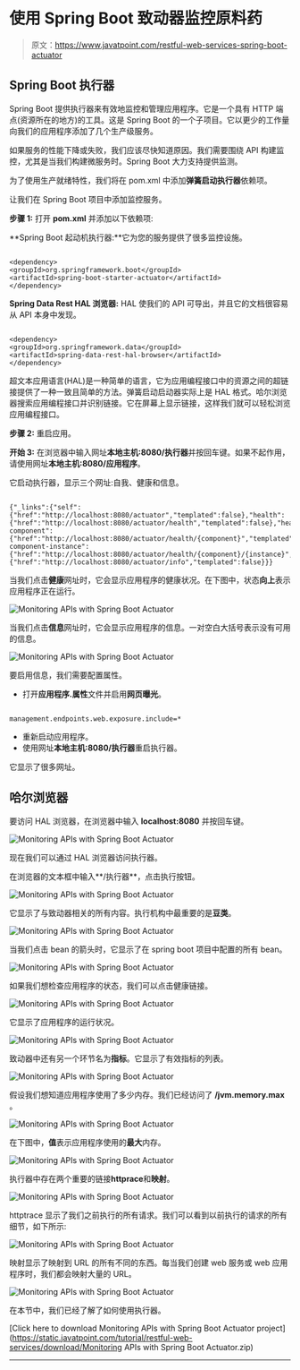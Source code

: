 # 使用 Spring Boot 致动器监控原料药

> 原文：<https://www.javatpoint.com/restful-web-services-spring-boot-actuator>

## Spring Boot 执行器

Spring Boot 提供执行器来有效地监控和管理应用程序。它是一个具有 HTTP 端点(资源所在的地方)的工具。这是 Spring Boot 的一个子项目。它以更少的工作量向我们的应用程序添加了几个生产级服务。

如果服务的性能下降或失败，我们应该尽快知道原因。我们需要围绕 API 构建监控，尤其是当我们构建微服务时。Spring Boot 大力支持提供监测。

为了使用生产就绪特性，我们将在 pom.xml 中添加**弹簧启动执行器**依赖项。

让我们在 Spring Boot 项目中添加监控服务。

**步骤 1:** 打开 **pom.xml** 并添加以下依赖项:

**Spring Boot 起动机执行器:**它为您的服务提供了很多监控设施。

```

<dependency>
<groupId>org.springframework.boot</groupId>
<artifactId>spring-boot-starter-actuator</artifactId>
</dependency>

```

**Spring Data Rest HAL 浏览器:** HAL 使我们的 API 可导出，并且它的文档很容易从 API 本身中发现。

```

<dependency>
<groupId>org.springframework.data</groupId>
<artifactId>spring-data-rest-hal-browser</artifactId>
</dependency>

```

超文本应用语言(HAL)是一种简单的语言，它为应用编程接口中的资源之间的超链接提供了一种一致且简单的方法。弹簧启动启动器实际上是 HAL 格式。哈尔浏览器搜索应用编程接口并识别链接。它在屏幕上显示链接，这样我们就可以轻松浏览应用编程接口。

**步骤 2:** 重启应用。

**开始 3:** 在浏览器中输入网址**本地主机:8080/执行器**并按回车键。如果不起作用，请使用网址**本地主机:8080/应用程序**。

它启动执行器，显示三个网址:自我、健康和信息。

```

{"_links":{"self":{"href":"http://localhost:8080/actuator","templated":false},"health":{"href":"http://localhost:8080/actuator/health","templated":false},"health-component":{"href":"http://localhost:8080/actuator/health/{component}","templated":true},"health-component-instance":{"href":"http://localhost:8080/actuator/health/{component}/{instance}","templated":true},"info":{"href":"http://localhost:8080/actuator/info","templated":false}}}

```

当我们点击**健康**网址时，它会显示应用程序的健康状况。在下图中，状态**向上**表示应用程序正在运行。

![Monitoring APIs with Spring Boot Actuator](../img/b2f8461472dccdbed209ce2d28d95dec.png)

当我们点击**信息**网址时，它会显示应用程序的信息。一对空白大括号表示没有可用的信息。

![Monitoring APIs with Spring Boot Actuator](../img/bdb5e6ad572e8d7d05b91e69c7574536.png)

要启用信息，我们需要配置属性。

*   打开**应用程序.属性**文件并启用**网页曝光**。

```

management.endpoints.web.exposure.include=*

```

*   重新启动应用程序。
*   使用网址**本地主机:8080/执行器**重启执行器。

它显示了很多网址。

## 哈尔浏览器

要访问 HAL 浏览器，在浏览器中输入 **localhost:8080** 并按回车键。

![Monitoring APIs with Spring Boot Actuator](../img/054517bd8f1180b28835dfb4bc4b1d44.png)

现在我们可以通过 HAL 浏览器访问执行器。

在浏览器的文本框中输入**/执行器**，点击执行按钮。

![Monitoring APIs with Spring Boot Actuator](../img/ff964eeb367a929c8897475b3663d69c.png)

它显示了与致动器相关的所有内容。执行机构中最重要的是**豆类**。

![Monitoring APIs with Spring Boot Actuator](../img/feaf7d853aa7f5e85d6aa6ad4946934e.png)

当我们点击 bean 的箭头时，它显示了在 spring boot 项目中配置的所有 bean。

![Monitoring APIs with Spring Boot Actuator](../img/224345cd9b0b043e0d6e0cf6aaee2d75.png)

如果我们想检查应用程序的状态，我们可以点击健康链接。

![Monitoring APIs with Spring Boot Actuator](../img/2ef44aadb705b3b355cd8e27532a5910.png)

它显示了应用程序的运行状况。

![Monitoring APIs with Spring Boot Actuator](../img/cfb1ffff1a6e0d0317c3ba7c4b601a06.png)

致动器中还有另一个环节名为**指标**。它显示了有效指标的列表。

![Monitoring APIs with Spring Boot Actuator](../img/2645e01ef6fd8ea0e195d62983623d06.png)

假设我们想知道应用程序使用了多少内存。我们已经访问了 **/jvm.memory.max** 。

![Monitoring APIs with Spring Boot Actuator](../img/7378796335200f296342c88d79623bc1.png)

在下图中，**值**表示应用程序使用的**最大**内存。

![Monitoring APIs with Spring Boot Actuator](../img/3525f1a2efa535951b88bf3e31f75093.png)

执行器中存在两个重要的链接**httprace**和**映射**。

![Monitoring APIs with Spring Boot Actuator](../img/703fcc5438998fc667fdef6eb7afb6c9.png)

httptrace 显示了我们之前执行的所有请求。我们可以看到以前执行的请求的所有细节，如下所示:

![Monitoring APIs with Spring Boot Actuator](../img/6bf84d1284fa06024a32b2bf0404216d.png)

映射显示了映射到 URL 的所有不同的东西。每当我们创建 web 服务或 web 应用程序时，我们都会映射大量的 URL。

![Monitoring APIs with Spring Boot Actuator](../img/a62f183ca6fa273caf584a0daf11089b.png)

在本节中，我们已经了解了如何使用执行器。

[Click here to download Monitoring APIs with Spring Boot Actuator project](https://static.javatpoint.com/tutorial/restful-web-services/download/Monitoring APIs with Spring Boot Actuator.zip)

* * *